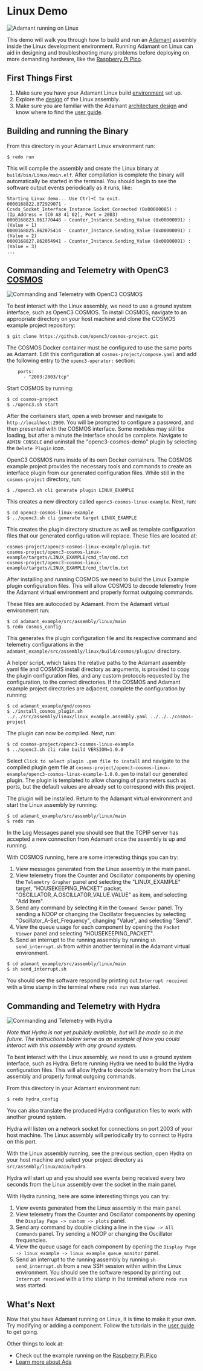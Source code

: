 # Linux Demo

 ![`Adamant running on Linux`](img/linux_cmd_line.png "Adamant running on Linux")

This demo will walk you through how to build and run an [Adamant](https://github.com/lasp/adamant) assembly inside the
Linux development environment. Running Adamant on Linux can aid in designing and troubleshooting many problems before deploying
on more demanding hardware, like the [Raspberry Pi Pico](../../pico/main/README.md).

## First Things First

 1. Make sure you have your Adamant Linux build [environment](../../../../docker/README.md) set up.
 2. Explore the [design](../doc/linux_example.pdf) of the Linux assembly.
 3. Make sure you are familiar with the Adamant [architecture design](https://github.com/lasp/adamant/blob/main/doc/architecture_description_document/architecture_description_document.pdf) and know where to find the [user guide](https://github.com/lasp/adamant/blob/main/doc/user_guide/user_guide.pdf).

## Building and running the Binary

From this directory in your Adamant Linux environment run:

```
$ redo run
```

This will compile the assembly and create the Linux binary at `build/bin/Linux/main.elf`. After compilation is complete
the binary will automatically be started in the terminal. You should begin to see the software output events periodically
as it runs, like:

```
Starting Linux demo... Use Ctrl+C to exit.
0000168822.872929071 - Ccsds_Socket_Interface_Instance.Socket_Connected (0x00000085) : (Ip_Address = [C0 A8 41 02], Port = 2003)
0000168823.861770448 - Counter_Instance.Sending_Value (0x00000091) : (Value = 1)
0000168825.862075414 - Counter_Instance.Sending_Value (0x00000091) : (Value = 2)
0000168827.862054941 - Counter_Instance.Sending_Value (0x00000091) : (Value = 3)
...
```
## Commanding and Telemetry with OpenC3 [COSMOS](https://github.com/OpenC3/cosmos)

 ![`Commanding and Telemetry with OpenC3 COSMOS`](img/cosmos.png "Commanding and Telemetry with OpenC3 COSMOS")
 
To best interact with the Linux assembly, we need to use a ground system interface, such as OpenC3 COSMOS. To install COSMOS, navigate to an appropriate directory on your host machine and clone the COSMOS example project repository:

```
$ git clone https://github.com/openc3/cosmos-project.git
```

The COSMOS Docker container must be configured to use the same ports as Adamant. Edit this configuration at `cosmos-project/compose.yaml` and add the following entry to the `openc3-operator:` section:

```
    ports:
      - "2003:2003/tcp"
```

Start COSMOS by running:

```
$ cd cosmos-project
$ ./openc3.sh start
```

After the containers start, open a web browser and navigate to `http://localhost:2900`. You will be prompted to configure a password, and then presented with the COSMOS interface. Some modules may still be loading, but after a minute the interface should be complete. Navigate to `ADMIN CONSOLE` and uninstall the "openc3-cosmos-demo" plugin by selecting the `Delete Plugin` icon.

OpenC3 COSMOS runs inside of its own Docker containers. The COSMOS example project provides the necessary tools and commands to create an interface plugin from our generated configuration files. While still in the `cosmos-project` directory, run:

```
$ ./openc3.sh cli generate plugin LINUX_EXAMPLE
```

This creates a new directory called `openc3-cosmos-linux-example`. Next, run:

```
$ cd openc3-cosmos-linux-example
$ ../openc3.sh cli generate target LINUX_EXAMPLE
```

This creates the plugin directory structure as well as template configuration files that our generated configuration will replace. These files are located at:

```
cosmos-project/openc3-cosmos-linux-example/plugin.txt
cosmos-project/openc3-cosmos-linux-example/targets/LINUX_EXAMPLE/cmd_tlm/cmd.txt
cosmos-project/openc3-cosmos-linux-example/targets/LINUX_EXAMPLE/cmd_tlm/tlm.txt
```

After installing and running COSMOS we need to build the Linux Example plugin configuration files. This will allow COSMOS to decode telemetry from the Adamant virtual environment and properly format outgoing commands.

These files are autocoded by Adamant. From the Adamant virtual environment run:

```
$ cd adamant_example/src/assembly/linux/main
$ redo cosmos_config
```

This generates the plugin configuration file and its respective command and telemetry configurations in the `adamant_example/src/assembly/linux/build/cosmos/plugin/` directory.

A helper script, which takes the relative paths to the Adamant assembly yaml file and COSMOS install directory as arguments, is provided to copy the plugin configuration files, and any custom protocols requested by the configuration, to the correct directories. If the COSMOS and Adamant example project directories are adjacent, complete the configuration by running:

```
$ cd adamant_example/gnd/cosmos
$ ./install_cosmos_plugin.sh ../../src/assembly/linux/linux_example.assembly.yaml ../../../cosmos-project
```

The plugin can now be compiled. Next, run:

```
$ cd cosmos-project/openc3-cosmos-linux-example
$ ../openc3.sh cli rake build VERSION=1.0.0
```

Select `Click to select plugin .gem file to install` and navigate to the compiled plugin gem file at `cosmos-project/openc3-cosmos-linux-example/openc3-cosmos-linux-example-1.0.0.gem` to install our generated plugin. The plugin is templated to allow changing of parameters such as ports, but the default values are already set to correspond with this project.

The plugin will be installed. Return to the Adamant virtual environment and start the Linux assembly by running:

```
$ cd adamant_example/src/assembly/linux/main
$ redo run
```

In the Log Messages panel you should see that the TCPIP server has accepted a new connection from Adamant once the assembly is up and running.

With COSMOS running, here are some interesting things you can try:

 1. View messages generated from the Linux assembly in the main panel.
 2. View telemetry from the Counter and Oscillator components by opening the `Telemetry Grapher` panel and selecting the "LINUX_EXAMPLE" target, "HOUSEKEEPING_PACKET" packet, "OSCILLATOR_A.OSCILLATOR_VALUE.VALUE" as item, and selecting "Add Item".
 3. Send any command by selecting it in the `Command Sender` panel. Try sending a NOOP or changing the Oscillator frequencies by selecting "Oscillator_A-Set_Frequency", changing "Value", and selecting "Send".
 4. View the queue usage for each component by opening the `Packet Viewer` panel and selecting "HOUSEKEEPING_PACKET".
 5. Send an interrupt to the running assembly by running `sh send_interrupt.sh` from within another terminal in the Adamant virtual environment.

```
$ cd adamant_example/src/assembly/linux/main
$ sh send_interrupt.sh
```

You should see the software respond by printing out `Interrupt received` with a time stamp in the terminal where `redo run` was started.

## Commanding and Telemetry with Hydra

 ![`Commanding and Telemetry with Hydra`](../../pico/main/img/hydra.jpg "Commanding and Telemetry with Hydra")

*Note that Hydra is not yet publicly available, but will be made so in the future. The instructions below serve as an example of how you could interact with this assembly with any ground system.*

To best interact with the Linux assembly, we need to use a ground system interface, such as Hydra. Before running
Hydra we need to build the Hydra configuration files. This will allow Hydra to decode telemetry from the Linux assembly and properly format
outgoing commands.

From this directory in your Adamant environment run:

```
$ redo hydra_config
```

You can also translate the produced Hydra configuration files to work with another ground system.

Hydra will listen on a network socket for connections on port 2003 of your host machine. The Linux assembly will periodically try to
connect to Hydra on this port.

With the Linux assembly running, see the previous section, open Hydra on your host machine and select your project directory as
`src/assembly/linux/main/hydra`.

Hydra will start up and you should see events being received every two seconds from the Linux assembly over the socket in the main panel.

With Hydra running, here are some interesting things you can try:

 1. View events generated from the Linux assembly in the main panel.
 2. View telemetry from the Counter and Oscillator components by opening the `Display Page -> custom -> plots` panel.
 3. Send any command by double clicking a line in the `View -> All Commands` panel. Try sending a NOOP or changing the Oscillator frequencies.
 4. View the queue usage for each component by opening the `Display Page -> linux_example -> linux_example_queue_monitor` panel.
 5. Send an interrupt to the running assembly by running `sh send_interrupt.sh` from a new SSH session within within the Linux environment. You should see the software respond by printing out `Interrupt received` with a time stamp in the terminal where `redo run` was started.

## What's Next

Now that you have Adamant running on Linux, it is time to make it your own. Try modifying or adding a component. Follow the tutorials
in the [user guide](https://github.com/lasp/adamant/blob/main/doc/user_guide/user_guide.pdf) to get going.

Other things to look at:

 * Check out the example running on the [Raspberry Pi Pico](../../pico/main/README.md)
 * [Learn more about Ada](https://learn.adacore.com/)
